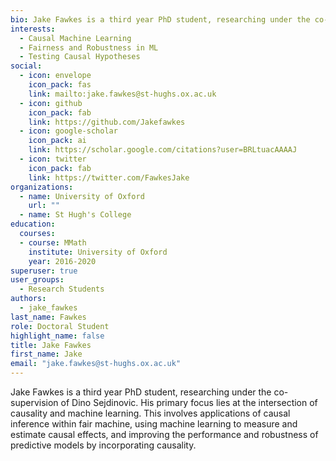 ```yaml
---
bio: Jake Fawkes is a third year PhD student, researching under the co-supervision of Dino Sejdinovic. His primary focus lies at the intersection of causality and machine learning. This involves applications of causal inference within fair machine, using machine learning to measure and estimate causal effects, and improving the performance and robustness of predictive models by incorporating causality.
interests:
  - Causal Machine Learning
  - Fairness and Robustness in ML
  - Testing Causal Hypotheses 
social:
  - icon: envelope
    icon_pack: fas
    link: mailto:jake.fawkes@st-hughs.ox.ac.uk
  - icon: github
    icon_pack: fab
    link: https://github.com/Jakefawkes
  - icon: google-scholar
    icon_pack: ai
    link: https://scholar.google.com/citations?user=BRLtuacAAAAJ
  - icon: twitter
    icon_pack: fab
    link: https://twitter.com/FawkesJake
organizations:
  - name: University of Oxford
    url: ""
  - name: St Hugh's College
education:
  courses: 
  - course: MMath
    institute: University of Oxford
    year: 2016-2020
superuser: true
user_groups:
  - Research Students
authors:
  - jake_fawkes
last_name: Fawkes
role: Doctoral Student
highlight_name: false
title: Jake Fawkes
first_name: Jake
email: "jake.fawkes@st-hughs.ox.ac.uk"
---
```

Jake Fawkes is a third year PhD student, researching under the co-supervision of Dino Sejdinovic. His primary focus lies at the intersection of causality and machine learning. This involves applications of causal inference within fair machine, using machine learning to measure and estimate causal effects, and improving the performance and robustness of predictive models by incorporating causality.

